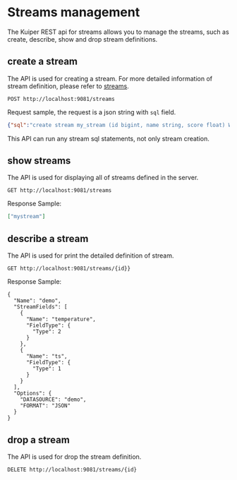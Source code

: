 # Streams management

The Kuiper REST api for streams allows you to manage the streams, such as create, describe, show and drop stream definitions.

## create a stream

The API is used for creating a stream. For more detailed information of stream definition, please refer to [streams](../sqls/streams.md).

```shell
POST http://localhost:9081/streams
```
Request sample, the request is a json string with `sql` field.

```json
{"sql":"create stream my_stream (id bigint, name string, score float) WITH ( datasource = \"topic/temperature\", FORMAT = \"json\", KEY = \"id\")"}
```

This API can run any stream sql statements, not only stream creation.

## show streams

The API is used for displaying all of streams defined in the server.

```shell
GET http://localhost:9081/streams
```

Response Sample:

```json
["mystream"]
```

## describe a stream

The API is used for print the detailed definition of stream.

```shell
GET http://localhost:9081/streams/{id}}
```

Response Sample:

```shell
{
  "Name": "demo",
  "StreamFields": [
    {
      "Name": "temperature",
      "FieldType": {
        "Type": 2
      }
    },
    {
      "Name": "ts",
      "FieldType": {
        "Type": 1
      }
    }
  ],
  "Options": {
    "DATASOURCE": "demo",
    "FORMAT": "JSON"
  }
}
```

## drop a stream

The API is used for drop the stream definition.

```shell
DELETE http://localhost:9081/streams/{id}
```